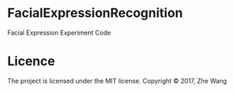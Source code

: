 # FacialExpressionRecognition
Facial Expression Experiment Code

# Licence
The project is licensed under the MIT license.
Copyright © 2017, Zhe Wang
